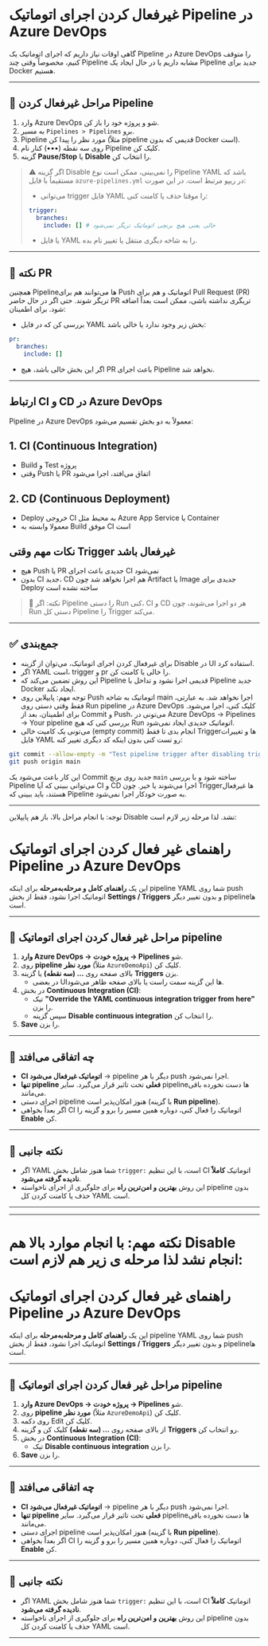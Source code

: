 # غیرفعال کردن اجرای اتوماتیک Pipeline در Azure DevOps

گاهی اوقات نیاز داریم که اجرای اتوماتیک یک Pipeline در Azure DevOps را متوقف کنیم، مخصوصاً وقتی چند Pipeline مشابه داریم یا در حال ایجاد یک Pipeline جدید برای Docker هستیم.

---

## 🔹 مراحل غیرفعال کردن Pipeline

1. وارد Azure DevOps شو و پروژه خود را باز کن.
2. به مسیر `Pipelines > Pipelines` برو.
3. Pipeline مورد نظر را پیدا کن (مثلاً pipeline قدیمی که بدون Docker است).
4. روی سه نقطه (•••) کنار نام Pipeline کلیک کن.
5. گزینه **Pause/Stop** یا **Disable** را انتخاب کن.

> ⚠️ اگر گزینه Disable را نمی‌بینی، ممکن است نوع Pipeline YAML باشد که مستقیماً با فایل `azure-pipelines.yml` در ریپو مرتبط است. در این صورت:
> - می‌توانی trigger فایل YAML را موقتا حذف یا کامنت کنی:
>
> ```yaml
> trigger:
>   branches:
>     include: [] # خالی یعنی هیچ برنچی اتوماتیک تریگر نمی‌شود
> ```
> - یا فایل YAML را به شاخه دیگری منتقل یا تغییر نام بده.

---

## 🔹 نکته PR

همچنین Pipeline‌ها می‌توانند هم برای Push اتوماتیک و هم برای Pull Request (PR) تریگر شوند. حتی اگر در حال حاضر PR تریگری نداشته باشی، ممکن است بعداً اضافه شود. برای اطمینان:

- بررسی کن که در فایل YAML بخش زیر وجود ندارد یا خالی باشد:

```yaml
pr:
  branches:
    include: []
```

- اگر این بخش خالی باشد، هیچ PR باعث اجرای Pipeline نخواهد شد.

---
## ارتباط CI و CD در Azure DevOps

Pipeline در Azure DevOps معمولاً به دو بخش تقسیم می‌شود:

## 1. CI (Continuous Integration)
- Build و Test پروژه
- وقتی Push یا PR اتفاق می‌افتد، اجرا می‌شود

## 2. CD (Continuous Deployment)
- Deploy خروجی CI به محیط مثل Azure App Service یا Container
- معمولا وابسته به Build موفق CI است

## نکات مهم وقتی Trigger غیرفعال باشد
- هیچ Push یا PR جدیدی باعث اجرای CI نمی‌شود
- بدون CI جدید، CD هم اجرا نخواهد شد چون Artifact یا Image جدیدی برای Deploy ساخته نشده است

> 🔹 نکته: اگر Pipeline را دستی Run کنی، CI و CD هر دو اجرا می‌شوند، چون Run دستی کل Pipeline را Trigger می‌کند.
---

## ✅ جمع‌بندی

- برای غیرفعال کردن اجرای اتوماتیک، می‌توان از گزینه Disable در UI استفاده کرد.
- اگر YAML است، trigger و pr را خالی یا کامنت کن.
- این روش تضمین می‌کند که Pipeline قدیمی اجرا نشود و تداخل با Pipeline جدید Docker ایجاد نکند.
-  توجه مهم: پایپلاین روی Push اتوماتیک به شاخه main اجرا نخواهد شد. به عبارتی، فقط وقتی دستی روی Run pipeline در Azure DevOps کلیک کنی، اجرا می‌شود. برای اطمینان، بعد از Commit و Push، می‌تونی در Azure DevOps → Pipelines → Your pipeline بررسی کنی که هیچ Run اتوماتیک جدیدی ایجاد نمی‌شود.
-  می‌تونی یک کامیت خالی (empty commit) انجام بدی تا فقط Triggerها و تغییرات فایل YAML رو تست کنی بدون اینکه کد دیگری تغییر کنه:

```bash
git commit --allow-empty -m "Test pipeline trigger after disabling triggers"
git push origin main
```

این کار باعث می‌شود یک Commit جدید روی برنچ `main` ساخته شود و با بررسی Pipeline می‌توانی ببینی که آیا CI و CD اجرا می‌شوند یا خیر. چون Triggerها غیرفعال هستند، باید ببینی که Pipeline به صورت خودکار اجرا نمی‌شود.

---
توجه: با انجام مراحل بالا، باز هم پایپلاین Disable نشد. لذا مرحله زیر لازم است:
# راهنمای غیر فعال کردن اجرای اتوماتیک Pipeline در Azure DevOps

این یک **راهنمای کامل و مرحله‌به‌مرحله** برای اینکه pipeline YAML شما روی push اتوماتیک اجرا نشود، فقط از بخش **Settings / Triggers** و بدون تغییر دیگر pipelineها است.

---

## 🔹 مراحل غیر فعال کردن اجرای اتوماتیک pipeline

1. **وارد Azure DevOps → پروژه خودت → Pipelines** شو.
2. روی **pipeline مورد نظر** (مثلاً `AzureDemoApi`) کلیک کن.
3. بالای صفحه روی **… (سه نقطه)** یا گزینه **Triggers** بزن.
   - در بعضی UIها این گزینه سمت راست یا بالای صفحه ظاهر می‌شود.
4. در بخش **Continuous Integration (CI)**:
   - تیک **"Override the YAML continuous integration trigger from here"** را بزن.
   - سپس گزینه **Disable continuous integration** را انتخاب کن.
5. **Save** را بزن.

---

## 🔹 چه اتفاقی می‌افتد

- **CI اتوماتیک غیرفعال می‌شود** → pipeline دیگر با هر push اجرا نمی‌شود.
- **تنها pipeline فعلی** تحت تاثیر قرار می‌گیرد. سایر pipelineها دست نخورده باقی می‌مانند.
- اجرای دستی pipeline هنوز امکان‌پذیر است (با گزینه **Run pipeline**).
- اگر بعداً بخواهی CI اتوماتیک را فعال کنی، دوباره همین مسیر را برو و گزینه را **Enable** کن.

---

## 🔹 نکته جانبی

- اگر YAML شما هنوز شامل بخش `trigger:` است، با این تنظیم CI اتوماتیک **کاملاً نادیده گرفته می‌شود**.
- این روش **بهترین و امن‌ترین راه** برای جلوگیری از اجرای ناخواسته pipeline بدون حذف یا کامنت کردن کل YAML است.

---

---
# نکته مهم: با انجام موارد بالا هم Disable انجام نشد لذا مرحله ی زیر هم لازم است:

# راهنمای غیر فعال کردن اجرای اتوماتیک Pipeline در Azure DevOps

این یک **راهنمای کامل و مرحله‌به‌مرحله** برای اینکه pipeline YAML شما روی push اتوماتیک اجرا نشود، فقط از بخش **Settings / Triggers** و بدون تغییر دیگر pipelineها است.

---

## 🔹 مراحل غیر فعال کردن اجرای اتوماتیک pipeline

1. **وارد Azure DevOps → پروژه خودت → Pipelines** شو.
2. روی **pipeline مورد نظر** (مثلاً `AzureDemoApi`) کلیک کن.
3. روی دکمه Edit کلیک کن.
4. از بالای صفحه روی **… (سه نقطه)** کلیک کن و گزینه **Triggers** رو انتخاب کن.
5. در بخش **Continuous Integration (CI)**:
   - تیک **Disable continuous integration** را بزن.
6. **Save** را بزن.

---

## 🔹 چه اتفاقی می‌افتد

- **CI اتوماتیک غیرفعال می‌شود** → pipeline دیگر با هر push اجرا نمی‌شود.
- **تنها pipeline فعلی** تحت تاثیر قرار می‌گیرد. سایر pipelineها دست نخورده باقی می‌مانند.
- اجرای دستی pipeline هنوز امکان‌پذیر است (با گزینه **Run pipeline**).
- اگر بعداً بخواهی CI اتوماتیک را فعال کنی، دوباره همین مسیر را برو و گزینه را **Enable** کن.

---

## 🔹 نکته جانبی

- اگر YAML شما هنوز شامل بخش `trigger:` است، با این تنظیم CI اتوماتیک **کاملاً نادیده گرفته می‌شود**.
- این روش **بهترین و امن‌ترین راه** برای جلوگیری از اجرای ناخواسته pipeline بدون حذف یا کامنت کردن کل YAML است.

---




